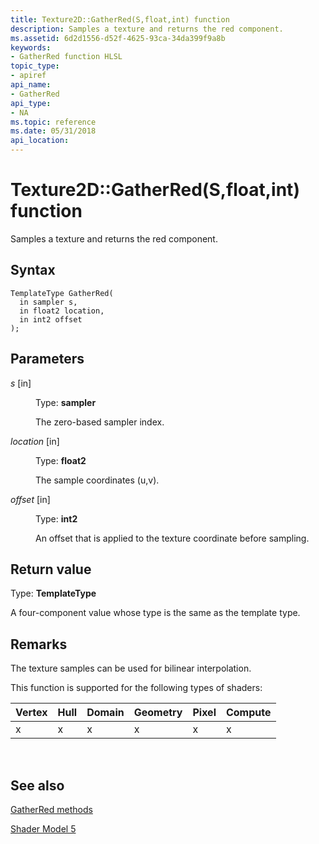 ```yaml
---
title: Texture2D::GatherRed(S,float,int) function
description: Samples a texture and returns the red component.
ms.assetid: 6d2d1556-d52f-4625-93ca-34da399f9a8b
keywords:
- GatherRed function HLSL
topic_type:
- apiref
api_name:
- GatherRed
api_type:
- NA
ms.topic: reference
ms.date: 05/31/2018
api_location: 
---
```


# Texture2D::GatherRed(S,float,int) function

Samples a texture and returns the red component.

## Syntax

``` syntax
TemplateType GatherRed(
  in sampler s,
  in float2 location,
  in int2 offset
);
```

## Parameters

<dl> <dt>

*s* \[in\]
</dt> <dd>

Type: **sampler**

The zero-based sampler index.

</dd> <dt>

*location* \[in\]
</dt> <dd>

Type: **float2**

The sample coordinates (u,v).

</dd> <dt>

*offset* \[in\]
</dt> <dd>

Type: **int2**

An offset that is applied to the texture coordinate before sampling.

</dd> </dl>

## Return value

Type: **TemplateType**

A four-component value whose type is the same as the template type.

## Remarks

The texture samples can be used for bilinear interpolation.

This function is supported for the following types of shaders:



| Vertex | Hull | Domain | Geometry | Pixel | Compute |
|--------|------|--------|----------|-------|---------|
| x      | x    | x      | x        | x     | x       |



 

## See also

<dl> <dt>

[GatherRed methods](texture2d-gatherred.md)
</dt> <dt>

[Shader Model 5](d3d11-graphics-reference-sm5.md)
</dt> </dl>

 

 




